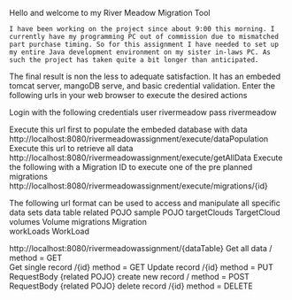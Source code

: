 Hello and welcome to my River Meadow Migration Tool

	I have been working on the project since about 9:00 this morning. I currently have my programming PC out of commission due to mismatched part purchase timing. So for this assignment I have needed to set up my entire Java development environment on my sister in-laws PC. As such the project has taken quite a bit longer than anticipated.
   
   The final result is non the less to adequate satisfaction. It has an embeded tomcat server, mangoDB serve, and basic credential validation. Enter the following urls in your web browser to execute the desired actions
   
   Login with the following credentials
   user rivermeadow
   pass rivermeadow
   
   Execute this url first to populate the embeded database with data
   http://localhost:8080/rivermeadowassignment/execute/dataPopulation
   Execute this url to retrieve all data
   http://localhost:8080/rivermeadowassignment/execute/getAllData 
   Execute the following with a Migration ID to execute one of the pre planned migrations 
   http://localhost:8080/rivermeadowassignment/execute/migrations/{id}

   The following url format can be used to access and manipulate all specific data sets
   data table		related POJO		sample POJO
   targetClouds		TargetCloud	
   volumes			Volume
   migrations		Migration			
   workLoads		WorkLoad
   
   http://localhost:8080/rivermeadowassignment/{dataTable}
	  Get all data 			/		method = GET	
   	  Get single record		/{id} 	method = GET
	  Update record			/{id} 	method = PUT	RequestBody {related POJO}
	  create new record		/ 		method = POST 	RequestBody {related POJO} 
	  delete record			/{id} 	method = DELETE
   